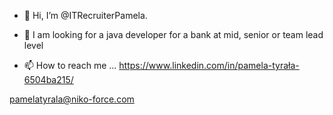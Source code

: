 - 👋 Hi, I’m @ITRecruiterPamela.
- 👀 I am looking for a java developer for a bank at mid, senior or team lead level

- 📫 How to reach me ...
https://www.linkedin.com/in/pamela-tyrała-6504ba215/

pamelatyrala@niko-force.com

<!---
ITRecruiterPamela/ITRecruiterPamela is a ✨ special ✨ repository because its `README.md` (this file) appears on your GitHub profile.
You can click the Preview link to take a look at your changes.
--->
